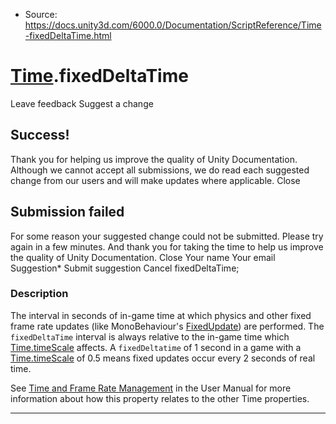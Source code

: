 * Source: https://docs.unity3d.com/6000.0/Documentation/ScriptReference/Time-fixedDeltaTime.html

#  [Time](https://docs.unity3d.com/6000.0/Documentation/ScriptReference/Time.html).fixedDeltaTime
Leave feedback
Suggest a change
## Success!
Thank you for helping us improve the quality of Unity Documentation. Although we cannot accept all submissions, we do read each suggested change from our users and will make updates where applicable.
Close
## Submission failed
For some reason your suggested change could not be submitted. Please <a>try again</a> in a few minutes. And thank you for taking the time to help us improve the quality of Unity Documentation.
Close
Your name Your email Suggestion* Submit suggestion
Cancel
fixedDeltaTime; 
### Description
The interval in seconds of in-game time at which physics and other fixed frame rate updates (like MonoBehaviour's [FixedUpdate](https://docs.unity3d.com/6000.0/Documentation/ScriptReference/MonoBehaviour.FixedUpdate.html)) are performed.
The `fixedDeltaTime` interval is always relative to the in-game time which [Time.timeScale](https://docs.unity3d.com/6000.0/Documentation/ScriptReference/Time-timeScale.html) affects. A `fixedDeltatime` of 1 second in a game with a [Time.timeScale](https://docs.unity3d.com/6000.0/Documentation/ScriptReference/Time-timeScale.html) of 0.5 means fixed updates occur every 2 seconds of real time.  
  
See [Time and Frame Rate Management](https://docs.unity3d.com/6000.0/Documentation/Manual/managing-time-and-frame-rate.html) in the User Manual for more information about how this property relates to the other Time properties.
* * *
